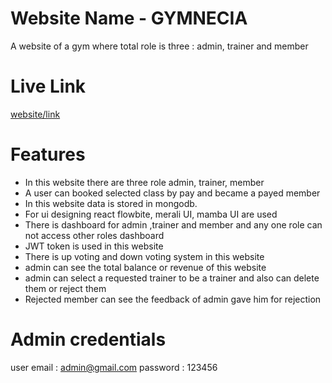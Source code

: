 
# Website Name - GYMNECIA

A website of a gym where total role is three : admin, trainer and member


# Live Link

[website/link](https://fitness-tracker-e7f1d.web.app)

# Features

- In this website there are three role admin, trainer, member
- A user can booked selected class by pay and became a payed member
- In this website data is stored in mongodb. 
- For ui designing react flowbite, merali UI, mamba UI are used
- There is dashboard for admin ,trainer and member and any one role can not access other roles dashboard 
- JWT token is used in this website
- There is up voting and down voting system in this website
- admin can see the total balance or revenue of this website
- admin can select a requested trainer to be a trainer and also can delete them or reject them
- Rejected member can see the feedback of admin gave him for rejection


# Admin credentials

user email : admin@gmail.com
password : 123456







